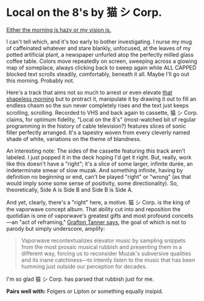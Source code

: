 # Local on the 8's by 猫 シ Corp.

[Either the morning is hazy or my vision is.](https://catsystemcorp.bandcamp.com/track/local-on-the-8s)

I can't tell which, and it's too early to bother investigating. I nurse my mug of caffeinated whatever and stare blankly, unfocused, at the leaves of my potted artificial plant, a newspaper unfurled atop the perfectly milled glass coffee table. Colors move repeatedly on screen, sweeping across a glowing map of someplace, always clicking back to sweep again while ALL CAPPED blocked text scrolls steadily, comfortably, beneath it all. Maybe I'll go out this morning. Probably not.

Here's a track that aims not so much to arrest or even elevate [that shapeless morning](https://youtu.be/QWFreS-4Er8) but to protract it, manipulate it by drawing it out to fill an endless chasm so the sun never completely rises and the text just keeps scrolling, scrolling. Recorded to VHS and back again to cassette, 猫 シ Corp. claims, for optimum fidelity, "Local on the 8's" (most-watched bit of regular programming in the history of cable television?) features slices of sonic filler perfectly arranged. It's a tapestry woven from every cleverly named shade of white, variations on the theme of blandness.

An interesting note: The sides of the cassette featuring this track aren't labeled. I just popped it in the deck hoping I'd get it right. But, really, work like this doesn't have a "right"; it's a slice of some larger, infinite durée, an indeterminate smear of slow muzak. And something infinite, having by definition no beginning or end, can't be played "right" or "wrong" (as that would imply some some sense of positivity, some directionality). So, theoretically, Side A is Side B and Side B is Side A.

And yet, clearly, there's a "right" here, a motive. 猫 シ Corp. is the king of the vaporwave concept album. That ability cut into and reposition the quotidian is one of vaporwave's greatest gifts and most profound conceits—an "act of reframing," [Grafton Tanner says](https://www.johnhuntpublishing.com/zer0-books/our-books/babbling-corpse), the goal of which is not to parody but simply underscore, amplify:

> Vaporwave recontextualizes elevator music by sampling snippets from the most prosaic musical rubbish and presenting them in a different way, forcing us to reconsider Muzak's subversive qualities and its inane catchiness—to intently _listen_ to the music that has been humming just outside our perception for decades.

I'm so glad 猫 シ Corp. has parsed that rubbish just for me.

**Pairs well with:** Folgers or Lipton or something equally insipid.
